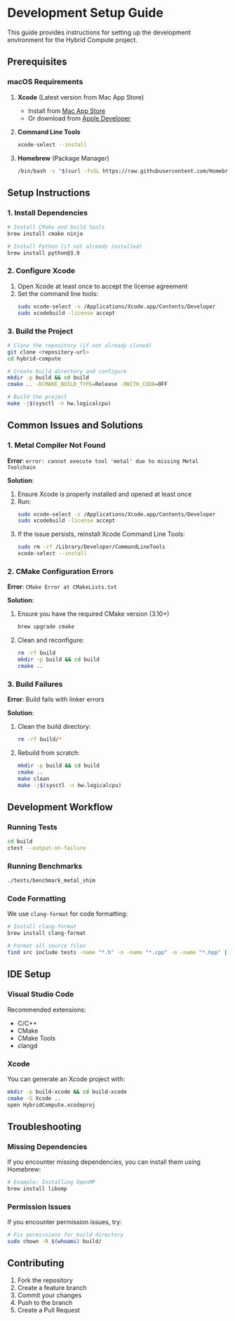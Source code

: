 # Development Setup Guide

This guide provides instructions for setting up the development environment for the Hybrid Compute project.

## Prerequisites

### macOS Requirements

1. **Xcode** (Latest version from Mac App Store)
   - Install from [Mac App Store](https://apps.apple.com/us/app/xcode/id497799835)
   - Or download from [Apple Developer](https://developer.apple.com/download/)

2. **Command Line Tools**

   ```bash
   xcode-select --install
   ```

3. **Homebrew** (Package Manager)
   ```bash
   /bin/bash -c "$(curl -fsSL https://raw.githubusercontent.com/Homebrew/install/HEAD/install.sh)"
   ```

## Setup Instructions

### 1. Install Dependencies

```bash
# Install CMake and build tools
brew install cmake ninja

# Install Python (if not already installed)
brew install python@3.9
```

### 2. Configure Xcode

1. Open Xcode at least once to accept the license agreement
2. Set the command line tools:
   ```bash
   sudo xcode-select -s /Applications/Xcode.app/Contents/Developer
   sudo xcodebuild -license accept
   ```

### 3. Build the Project

```bash
# Clone the repository (if not already cloned)
git clone <repository-url>
cd hybrid-compute

# Create build directory and configure
mkdir -p build && cd build
cmake .. -DCMAKE_BUILD_TYPE=Release -DWITH_CUDA=OFF

# Build the project
make -j$(sysctl -n hw.logicalcpu)
```

## Common Issues and Solutions

### 1. Metal Compiler Not Found

**Error**: `error: cannot execute tool 'metal' due to missing Metal Toolchain`

**Solution**:

1. Ensure Xcode is properly installed and opened at least once
2. Run:
   ```bash
   sudo xcode-select -s /Applications/Xcode.app/Contents/Developer
   sudo xcodebuild -license accept
   ```
3. If the issue persists, reinstall Xcode Command Line Tools:
   ```bash
   sudo rm -rf /Library/Developer/CommandLineTools
   xcode-select --install
   ```

### 2. CMake Configuration Errors

**Error**: `CMake Error at CMakeLists.txt`

**Solution**:

1. Ensure you have the required CMake version (3.10+)
   ```bash
   brew upgrade cmake
   ```
2. Clean and reconfigure:
   ```bash
   rm -rf build
   mkdir -p build && cd build
   cmake ..
   ```

### 3. Build Failures

**Error**: Build fails with linker errors

**Solution**:

1. Clean the build directory:
   ```bash
   rm -rf build/*
   ```
2. Rebuild from scratch:
   ```bash
   mkdir -p build && cd build
   cmake ..
   make clean
   make -j$(sysctl -n hw.logicalcpu)
   ```

## Development Workflow

### Running Tests

```bash
cd build
ctest --output-on-failure
```

### Running Benchmarks

```bash
./tests/benchmark_metal_shim
```

### Code Formatting

We use `clang-format` for code formatting:

```bash
# Install clang-format
brew install clang-format

# Format all source files
find src include tests -name "*.h" -o -name "*.cpp" -o -name "*.hpp" | xargs clang-format -i
```

## IDE Setup

### Visual Studio Code

Recommended extensions:

- C/C++
- CMake
- CMake Tools
- clangd

### Xcode

You can generate an Xcode project with:

```bash
mkdir -p build-xcode && cd build-xcode
cmake -G Xcode ..
open HybridCompute.xcodeproj
```

## Troubleshooting

### Missing Dependencies

If you encounter missing dependencies, you can install them using Homebrew:

```bash
# Example: Installing OpenMP
brew install libomp
```

### Permission Issues

If you encounter permission issues, try:

```bash
# Fix permissions for build directory
sudo chown -R $(whoami) build/
```

## Contributing

1. Fork the repository
2. Create a feature branch
3. Commit your changes
4. Push to the branch
5. Create a Pull Request

